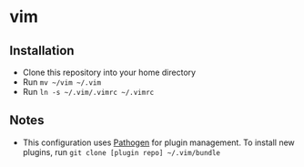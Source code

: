 # vim

## Installation

* Clone this repository into your home directory
* Run ```mv ~/vim ~/.vim```
* Run ```ln -s ~/.vim/.vimrc ~/.vimrc```

## Notes

* This configuration uses [Pathogen](https://github.com/tpope/vim-pathogen) for plugin management.  To install new plugins, run ```git clone [plugin repo] ~/.vim/bundle```
